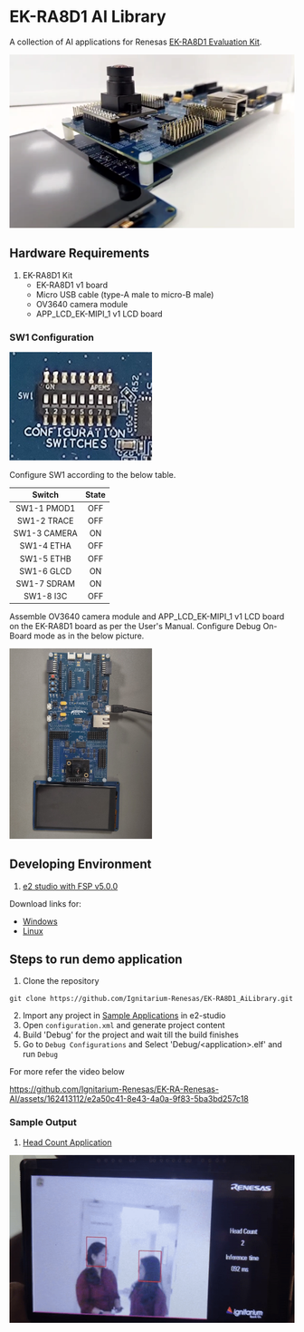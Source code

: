 # EK-RA8D1 AI Library

A collection of AI applications for Renesas [EK-RA8D1 Evaluation Kit](https://www.renesas.com/us/en/products/microcontrollers-microprocessors/ra-cortex-m-mcus/ek-ra8d1-evaluation-kit-ra8d1-mcu-group).

![board](assets/board.png)

## Hardware Requirements

1. EK-RA8D1 Kit
    - EK-RA8D1 v1 board
    - Micro USB cable (type-A male to micro-B male)
    - OV3640 camera module
    - APP_LCD_EK-MIPI_1 v1 LCD board

### SW1 Configuration

<img src="assets/sw1.jpg" alt="sw1" width="50%" height="auto">

Configure SW1 according to the below table.

|  **Switch**  | **State** |
|:------------:|:---------:|
|  SW1-1 PMOD1 |    OFF    |
|  SW1-2 TRACE |    OFF    |
| SW1-3 CAMERA |     ON    |
|  SW1-4 ETHA  |    OFF    |
|  SW1-5 ETHB  |    OFF    |
|  SW1-6 GLCD  |     ON    |
|  SW1-7 SDRAM |     ON    |
|   SW1-8 I3C  |    OFF    |

Assemble OV3640 camera module and APP_LCD_EK-MIPI_1 v1 LCD board on the EK-RA8D1 board as per the User's Manual. Configure Debug On-Board mode as in the below picture.

<img src="assets/board_setup.jpg" alt="board setup" width="50%" height="auto">

## Developing Environment

1. [e2 studio with FSP v5.0.0](https://github.com/renesas/fsp/releases/tag/v5.0.0)

Download links for:
- [Windows](https://github.com/renesas/fsp/releases/download/v5.0.0/setup_fsp_v5_0_0_e2s_v2023-10.exe)
- [Linux](https://github.com/renesas/fsp/releases/download/v5.0.0/setup_fsp_v5_0_0_e2s_v2023-10.AppImage)

## Steps to run demo application

1. Clone the repository
```
git clone https://github.com/Ignitarium-Renesas/EK-RA8D1_AiLibrary.git
```
2. Import any project in [Sample Applications](README.md#sample-applications) in e2-studio
3. Open `configuration.xml` and generate project content 
4. Build 'Debug' for the project and wait till the build finishes
5. Go to `Debug Configurations` and Select 'Debug/\<application\>.elf' and run `Debug`

For more refer the video below

https://github.com/Ignitarium-Renesas/EK-RA-Renesas-AI/assets/162413112/e2a50c41-8e43-4a0a-9f83-5ba3bd257c18


### Sample Output

1. [Head Count Application](01_head_count_app/)

![01_demo](assets/demo/01_demo.gif)

